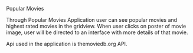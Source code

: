 Popular Movies

Through Popular Movies Application user can see popular movies and highest rated movies in the gridview. 
When user clicks on poster of movie image, user will be directed to an interface with more details of that movie.

Api used in the application is themoviedb.org API.
